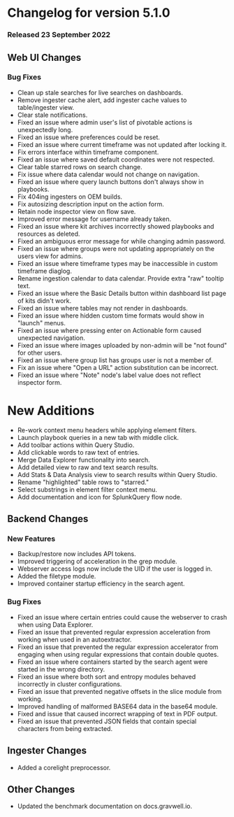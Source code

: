 # Changelog for version 5.1.0

### Released 23 September 2022

## Web UI Changes

### Bug Fixes

* Clean up stale searches for live searches on dashboards.
* Remove ingester cache alert, add ingester cache values to table/ingester view.
* Clear stale notifications.
* Fixed an issue where admin user's list of pivotable actions is unexpectedly long.
* Fixed an issue where preferences could be reset.
* Fixed an issue where current timeframe was not updated after locking it.
* Fix errors interface within timeframe component.
* Fixed an issue where saved default coordinates were not respected.
* Clear table starred rows on search change.
* Fix issue where data calendar would not change on navigation.
* Fixed an issue where query launch buttons don't always show in playbooks.
* Fix 404ing ingesters on OEM builds.
* Fix autosizing description input on the action form.
* Retain node inspector view on flow save.
* Improved error message for username already taken.
* Fixed an issue where kit archives incorrectly showed playbooks and resources as deleted.
* Fixed an ambiguous error message for while changing admin password.
* Fixed an issue where groups were not updating appropriately on the users view for admins.
* Fixed an issue where timeframe types may be inaccessible in custom timeframe diaglog.
* Rename ingestion calendar to data calendar. Provide extra "raw" tooltip text.
* Fixed an issue where the Basic Details button within dashboard list page of kits didn't work.
* Fixed an issue where tables may not render in dashboards.
* Fixed an issue where hidden custom time formats would show in "launch" menus.
* Fixed an issue where pressing enter on Actionable form caused unexpected navigation.
* Fixed an issue where images uploaded by non-admin will be "not found" for other users.
* Fixed an issue where group list has groups user is not a member of.
* Fix an issue where "Open a URL" action substitution can be incorrect.
* Fixed an issue where "Note" node's label value does not reflect inspector form.

# New Additions

* Re-work context menu headers while applying element filters.
* Launch playbook queries in a new tab with middle click.
* Add toolbar actions within Query Studio.
* Add clickable words to raw text of entries.
* Merge Data Explorer functionality into search.
* Add detailed view to raw and text search results.
* Add Stats & Data Analysis view to search results within Query Studio.
* Rename "highlighted" table rows to "starred."
* Select substrings in element filter context menu.
* Add documentation and icon for SplunkQuery flow node.

## Backend Changes

### New Features

* Backup/restore now includes API tokens.
* Improved triggering of acceleration in the grep module.
* Webserver access logs now include the UID if the user is logged in.
* Added the filetype module.
* Improved container startup efficiency in the search agent.

### Bug Fixes

* Fixed an issue where certain entries could cause the webserver to crash when using Data Explorer.
* Fixed an issue that prevented regular expression acceleration from working when used in an autoextractor.
* Fixed an issue that prevented the regular expression accelerator from engaging when using regular expressions that contain double quotes.
* Fixed an issue where containers started by the search agent were started in the wrong directory.
* Fixed an issue where both sort and entropy modules behaved incorrectly in cluster configurations.
* Fixed an issue that prevented negative offsets in the slice module from working.
* Improved handling of malformed BASE64 data in the base64 module.
* Fixed and issue that caused incorrect wrapping of text in PDF output.
* Fixed an issue that prevented JSON fields that contain special characters from being extracted.

## Ingester Changes

* Added a corelight preprocessor.

## Other Changes

* Updated the benchmark documentation on docs.gravwell.io.

